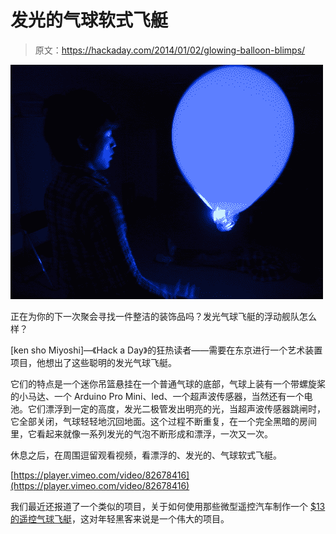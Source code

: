 # 发光的气球软式飞艇

> 原文：<https://hackaday.com/2014/01/02/glowing-balloon-blimps/>

![_B093896](img/c20167f472341359e0406e49d765e14e.png)

正在为你的下一次聚会寻找一件整洁的装饰品吗？发光气球飞艇的浮动舰队怎么样？

[ken sho Miyoshi]—《Hack a Day》的狂热读者——需要在东京进行一个艺术装置项目，他想出了这些聪明的发光气球飞艇。

它们的特点是一个迷你吊篮悬挂在一个普通气球的底部，气球上装有一个带螺旋桨的小马达、一个 Arduino Pro Mini、led、一个超声波传感器，当然还有一个电池。它们漂浮到一定的高度，发光二极管发出明亮的光，当超声波传感器跳闸时，它全部关闭，气球轻轻地沉回地面。这个过程不断重复，在一个完全黑暗的房间里，它看起来就像一系列发光的气泡不断形成和漂浮，一次又一次。

休息之后，在周围逗留观看视频，看漂浮的、发光的、气球软式飞艇。

[https://player.vimeo.com/video/82678416](https://player.vimeo.com/video/82678416)

我们最近还报道了一个类似的项目，关于如何使用那些微型遥控汽车制作一个 [$13 的遥控气球飞艇](http://hackaday.com/2013/11/16/13-homemade-rc-blimp/)，这对年轻黑客来说是一个伟大的项目。